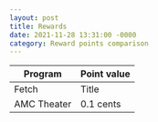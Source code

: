 ```yaml
---
layout: post
title: Rewards
date: 2021-11-28 13:31:00 -0000
category: Reward points comparison
---
```


| Program | Point value |
| ----------- | ----------- |
| Fetch | Title |
| AMC Theater | 0.1 cents |
